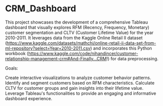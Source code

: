 # CRM_Dashboard


This project showcases the development of a comprehensive Tableau dashboard that visually explores RFM (Recency, Frequency, Monetary) customer segmentation and CLTV (Customer Lifetime Value) for the year 2010-2011. It leverages data from the Kaggle Online Retail II dataset (https://www.kaggle.com/datasets/mathchi/online-retail-ii-data-set-from-ml-repository?select=Year+2010-2011.csv) and incorporates this Python workbook (https://www.kaggle.com/code/nihandincer/customer-relationship-management-crm#And-Finally...CRM!) for data preprocessing.

Goals:

Create interactive visualizations to analyze customer behavior patterns.
Identify and segment customers based on RFM characteristics.
Calculate CLTV for customer groups and gain insights into their lifetime value.
Leverage Tableau's functionalities to provide an engaging and informative dashboard experience.

